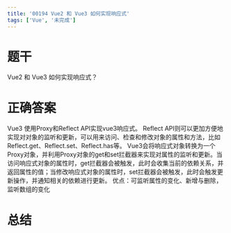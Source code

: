 ```yaml
---
title: '00194 Vue2 和 Vue3 如何实现响应式'
tags: ['Vue', '未完成']
---
```


# 题干

Vue2 和 Vue3 如何实现响应式？

# 正确答案

Vue3
使用Proxy和Reflect API实现vue3响应式。
Reflect API则可以更加方便地实现对对象的监听和更新，可以用来访问、检查和修改对象的属性和方法，比如Reflect.get、Reflect.set、Reflect.has等。
Vue3会将响应式对象转换为一个Proxy对象，并利用Proxy对象的get和set拦截器来实现对属性的监听和更新。当访问响应式对象的属性时，get拦截器会被触发，此时会收集当前的依赖关系，并返回属性的值；当修改响应式对象的属性时，set拦截器会被触发，此时会触发更新操作，并通知相关的依赖进行更新。
优点：可监听属性的变化、新增与删除，监听数组的变化


# 总结



<script>
  function func() {

  }
  
</script>